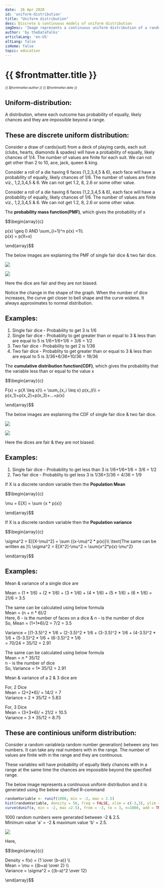 ```yaml
---
date:  26 Apr 2020
id: 'uniform-distribution'
title: "Uniform distribution"
desc: Discrete & continuous models of uniform distribution
imgDesc: 'Image represents a continuous uniform distribution of a random numbers'
author: 'by theDataTalks'
articleLang: 'en-US'
altLang: false
isHome: false
topic: education
---
```


<altLang />

# {{ $frontmatter.title }}
<i style="font-size: 0.75em;"> {{ $frontmatter.author }} {{ $frontmatter.date }} </i>

## Uniform-distribution:
A distribution, where each outcome has probability of equally, likely chances and they are impossible beyond a range.

## These are discrete uniform distribution:

Consider a draw of cards(suit) from a deck of playing cards, each suit (clubs, hearts, diamonds & spades) will have a probability of equally, likely chances of 1/4.
The number of values are finite for each suit. We can not get other than 2 to 10, ace, jack, queen & king. 

Consider a roll of a die having 6 faces (1,2,3,4,5 & 6), each face will have a probability of equally, likely chances of 1/6.
The number of values are finite viz., 1,2,3,4,5 & 6. We can not get 1.2, 8, 2.6 or some other value.

Consider a roll of a die having 6 faces (1,2,3,4,5 & 6), each face will have a probability of equally, likely chances of 1/6.
The number of values are finite viz., 1,2,3,4,5 & 6. We can not get 1.2, 8, 2.6 or some other value.

The **probability mass function(PMF)**, which gives the probability of x

$$\begin{array}{c}

p(x) \geq 0     AND     \sum_{i=1}^n p(x) =1\\\      
p(x) = p(X=x)

\end{array}$$

The below images are explaining the PMF of single fair dice & two fair dice.

![](/img/education/uniform-distribution/single-fair-dice-pmf.png)

![](/img/education/uniform-distribution/two-fair-dice-pmf.png)

Here the dice are fair and they are not biased. 

Notice the change in the shape of the graph. When the number of dice increases, the curve get closer to bell shape and the curve widens.
It always approximates to normal distribution.


## Examples:
1. Single fair dice - Probability to get 3 is 1/6
2. Single fair dice - Probablity to get greater than or equal to 3 & less than are equal to 5 is 1/6+1/6+1/6 = 3/6 = 1/2
3. Two fair dice - Probability to get 2 is 1/36
4. Two fair dice - Probablity to get greater than or equal to 3 & less than are equal to 5 is 3/36+6/36+10/36 = 19/36

The **cumulative distribution function(CDF)**, which gives the probability that the variable less than or equal to the value x

$$\begin{array}{c}

F(x) = p(X \leq x)\\\\
= \sum_{x_i \leq x} p(x_i)\\\\
= p(x_1)+p(x_2)+p(x_3)+...+p(x)

\end{array}$$
<!-- 
For any two population values a < b, 

$$\begin{array}{c}

p(a \leq X \leq b) = \sum_{a}^b p(x)\\\\ 
= F(b) - F(\overline{a})\\\\
\text{Where }
\overline{a}\\\\
\text{ is the preceding value of a, in the sorted population.}

\end{array}$$
 -->
The below images are explaining the CDF of single fair dice & two fair dice.

![](/img/education/uniform-distribution/single-fair-dice-cdf.png)

![](/img/education/uniform-distribution/two-fair-dice-cdf.png)


Here the dices are fair & they are not biased. 

## Examples:
1. Single fair dice - Probability to get less than 3 is 1/6+1/6+1/6 = 3/6 = 1/2
2. Two fair dice - Probablity to get less 3 is 1/36+3/36 = 4/36 = 1/9

If X is a discrete random variable then the **Population Mean**

$$\begin{array}{c}

\mu = E[X] = \sum {x * p(x)}

\end{array}$$

If X is a discrete random variable then the **Population variance**

$$\begin{array}{c}

\sigma^2 = E[(X-\mu)^2] = \sum {(x-\mu)^2 * p(x)}\\\\
\text{The same can be written as }\\\\
\sigma^2 = E[X^2]-\mu^2 = \sum{x^2*p(x)-\mu^2}

\end{array}$$

## Examples:

Mean & variance of a single dice are

Mean = (1 * 1/6) + (2 * 1/6) + (3 * 1/6) + (4 * 1/6) + (5 * 1/6) + (6 * 1/6) = 21/6 = 3.5  

The same can be calculated using below formula  
Mean = (n + n * 6)/2  
Here, 6 - is the number of faces on a dice & n - is the number of dice  
So, Mean = (1+1*6)/2 = 7/2 = 3.5

Variance    = [(1-3.5)^2 * 1/6 + (2-3.5)^2 * 1/6 + (3-3.5)^2 * 1/6 + (4-3.5)^2 * 1/6 + (5-3.5)^2 * 1/6 + (6-3.5)^2 * 1/6  
            = 70/24 = 35/12 = 2.91

The same can be calculated using below formula  
Mean = n * 35/12   
n - is the number of dice    
So, Variance = 1* 35/12 = 2.91

Mean & variance of a 2 & 3 dice are

For, 2 Dice  
Mean = (2+2*6)/ = 14/2 = 7  
Variance = 2 * 35/12 = 5.83

For, 3 Dice  
Mean = (3+3*6)/ = 21/2 = 10.5  
Variance = 3 * 35/12 = 8.75


## These are continious uniform distribution:

Consider a random variable(a random number generation) between any two numbers. It can take any real numbers with in the range.
The number of values are finite with in the range and they are continuous.

These variables will have probability of equally likely chances with in a range at the same time the chances are impossible beyond the specified range.

The below image represents a continuous uniform distribution and it is generated using the below specified R-command

```r
randomVariable <- runif(1000, min = -2, max = 2.5)  
hist(randomVariable, density = 50, freq = FALSE, xlim = c(-3,3), ylim = c(0, 0.3))  
curve(dunif(x, min = -2, max =2.5), from = -3, to = 3, n=1000, add = TRUE, col = "red", lwd=2)  
```

1000 random numbers were generated between -2 & 2.5.  
Minimum value 'a' = -2 & maximum value 'b' = 2.5.  


![](/img/education/uniform-distribution/continuous-uniform-distribution.png)

Here, 

$$\begin{array}{c}

Density = f(x) = {1 \over (b-a)} \\\\  
Mean = \mu = {(b+a) \over 2} \\\\  
Variance = \sigma^2 = {(b-a)^2 \over 12}

\end{array}$$ 

<style>

</style>